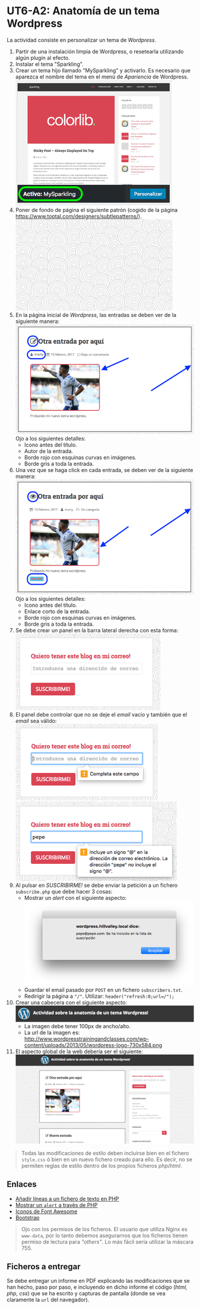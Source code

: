 # UT6-A2: Anatomía de un tema Wordpress

La actividad consiste en personalizar un tema de *Wordpress*.

1. Partir de una instalación limpia de Wordpress, o resetearla utilizando algún plugin al efecto.
1. Instalar el tema "Sparkling".
2. Crear un tema hijo llamado "MySparkling" y activarlo. Es necesario que aparezca el nombre del tema en el menú de *Apariencia* de Wordpress.  
![](img/theme.png)
3. Poner de fondo de página el siguiente patrón (cogido de la página https://www.toptal.com/designers/subtlepatterns/).
![](img/background.png)
4. En la página inicial de *Wordpress*, las entradas se deben ver de la siguiente manera:  
![](img/post.png)  
Ojo a los siguientes detalles:
    + Icono antes del título.
    + Autor de la entrada.
    + Borde rojo con esquinas curvas en imágenes.
    + Borde gris a toda la entrada.
5. Una vez que se haga click en cada entrada, se deben ver de la siguiente manera:  
![](img/whole_post.png)  
Ojo a los siguientes detalles:
    + Icono antes del título.
    + Enlace corto de la entrada.
    + Borde rojo con esquinas curvas en imágenes.
    + Borde gris a toda la entrada.
6. Se debe crear un panel en la barra lateral derecha con esta forma:
![](img/subscribe1.png)
7. El panel debe controlar que no se deje el *email* vacío y también que el *email* sea válido:  
![](img/subscribe2.png)
![](img/subscribe3.png)
8. Al pulsar en *SUSCRIBIRME!* se debe enviar la petición a un fichero `subscribe.php` que debe hacer 3 cosas:
    - Mostrar un *alert* con el siguiente aspecto:  
    ![](img/subscribe4.png)
    - Guardar el email pasado por `POST` en un fichero `subscribers.txt`.
    - Redirigir la página a `"/"`. Utilizar: `header("refresh:0;url=/");`
9. Crear una cabecera con el siguiente aspecto:  
![](img/header.png)
    - La imagen debe tener 100px de ancho/alto.
    - La url de la imagen es: http://www.wordpresstrainingandclasses.com/wp-content/uploads/2013/05/wordpress-logo-730x584.png
10. El aspecto global de la web debería ser el siguiente:  
![](img/wireframe.png)

> Todas las modificaciones de estilo deben incluirse bien en el fichero `style.css` ó bien en un nuevo fichero creado para ello. Es decir, no se permiten reglas de estilo dentro de los propios ficheros *php*/*html*.

## Enlaces

- [Añadir líneas a un fichero de texto en PHP](http://stackoverflow.com/a/24972441)
- [Mostrar un `alert` a través de PHP](http://stackoverflow.com/a/13851576)
- [Iconos de Font Awesome](http://fontawesome.io/icons/)
- [Bootstrap](http://getbootstrap.com/)

> Ojo con los permisos de los ficheros. El usuario que utiliza Nginx es `www-data`, por lo tanto debemos asegurarnos que los ficheros tienen permiso de lectura para *"others"*. Lo más fácil sería utilizar la máscara 755.

## Ficheros a entregar

Se debe entregar un informe en PDF explicando las modificaciones que se han hecho, paso por paso, e incluyendo en dicho informe el código (*html, php, css*) que se ha escrito y capturas de pantalla (donde se vea claramente la `url` del navegador).
